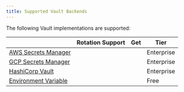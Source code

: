 ```yaml
---
title: Supported Vault Backends
---
```


The following Vault implementations are supported:

|                                                                                                                        | Rotation Support             | Get                          | Tier       |
|------------------------------------------------------------------------------------------------------------------------|------------------------------|------------------------------|------------|
| [AWS Secrets Manager](/gateway/{{page.kong_version}}/plan-and-deploy/security/secrets-management/backends/aws-sm)      |  <i class="fa fa-times"></i> |  <i class="fa fa-check"></i> | Enterprise |
| [GCP Secrets Manager](/gateway/{{page.kong_version}}/plan-and-deploy/security/secrets-management/backends/gcp-sm)      |  <i class="fa fa-times"></i> |  <i class="fa fa-check"></i> | Enterprise |
| [HashiCorp Vault](/gateway/{{page.kong_version}}/plan-and-deploy/security/secrets-management/backends/hashicorp-vault) |  <i class="fa fa-times"></i> |  <i class="fa fa-check"></i> | Enterprise |
| [Environment Variable](/gateway/{{page.kong_version}}/plan-and-deploy/security/secrets-management/backends/env)        |  <i class="fa fa-times"></i> |  <i class="fa fa-check"></i> | Free       |
